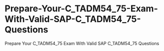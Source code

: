 # Prepare-Your-C_TADM54_75-Exam-With-Valid-SAP-C_TADM54_75-Questions
Prepare Your C_TADM54_75 Exam With Valid SAP C_TADM54_75 Questions
